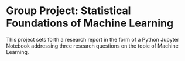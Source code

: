 # Group Project: Statistical Foundations of Machine Learning
This project sets forth a research report in the form of a Python Jupyter Notebook addressing three research questions on the topic of Machine Learning.